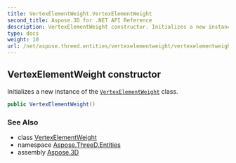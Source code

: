 ```yaml
---
title: VertexElementWeight.VertexElementWeight
second_title: Aspose.3D for .NET API Reference
description: VertexElementWeight constructor. Initializes a new instance of the VertexElementWeight class
type: docs
weight: 10
url: /net/aspose.threed.entities/vertexelementweight/vertexelementweight/
---
```

## VertexElementWeight constructor

Initializes a new instance of the [`VertexElementWeight`](../) class.

```csharp
public VertexElementWeight()
```

### See Also

* class [VertexElementWeight](../)
* namespace [Aspose.ThreeD.Entities](../../vertexelementweight/)
* assembly [Aspose.3D](../../../)


